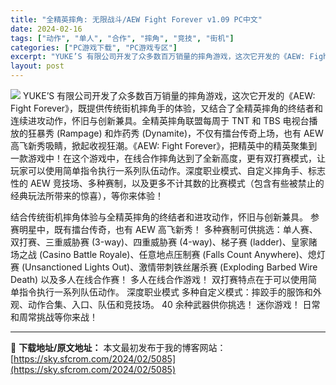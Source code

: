 ```yaml
---
title: "全精英摔角: 无限战斗/AEW Fight Forever v1.09 PC中文"
date: 2024-02-16
tags: ["动作", "单人", "合作", "摔角", "竞技", "街机"]
categories: ["PC游戏下载", "PC游戏专区"]
excerpt: "YUKE’S 有限公司开发了众多数百万销量的摔角游戏，这次它开发的《AEW: Fight Forever》，既提供传统街机摔角手的体验，又结合了全精英摔角的终结者和连续进攻动作，怀旧与创新兼具。全精英摔角联盟每周于 TNT 和 TBS 电视台播放的狂暴秀 (Rampage) 和炸药秀 (Dynami&hellip;"
layout: post
---
```


<img class="aligncenter" src="https://clan.akamai.steamstatic.com/images//42748515/ae3aadf5d560fdff7735d7c704f88e03a922e93e.jpg" />
YUKE’S 有限公司开发了众多数百万销量的摔角游戏，这次它开发的《AEW: Fight Forever》，既提供传统街机摔角手的体验，又结合了全精英摔角的终结者和连续进攻动作，怀旧与创新兼具。全精英摔角联盟每周于 TNT 和 TBS 电视台播放的狂暴秀 (Rampage) 和炸药秀 (Dynamite)，不仅有擂台传奇上场，也有 AEW 高飞新秀吸睛，掀起收视狂潮。《AEW: Fight Forever》，把精英中的精英聚集到一款游戏中！在这个游戏中，在线合作摔角达到了全新高度，更有双打赛模式，让玩家可以使用简单指令执行一系列队伍动作。深度职业模式、自定义摔角手、标志性的 AEW 竞技场、多种赛制，以及更多不计其数的比赛模式（包含有些被禁止的经典玩法所带来的惊喜），等你来体验！

结合传统街机摔角体验与全精英摔角的终结者和进攻动作，怀旧与创新兼具。
参赛明星中，既有擂台传奇，也有 AEW 高飞新秀！
多种赛制可供挑选：单人赛、双打赛、三重威胁赛 (3-way)、四重威胁赛 (4-way)、梯子赛 (ladder)、皇家赌场之战 (Casino Battle Royale)、任意地点压制赛 (Falls Count Anywhere)、熄灯赛 (Unsanctioned Lights Out)、激情带刺铁丝屠杀赛 (Exploding Barbed Wire Death) 以及多人在线合作赛！
多人在线合作游戏！
双打赛特点在于可以使用简单指令执行一系列队伍动作。
深度职业模式
多种自定义模式：摔跤手的服饰和外观、动作合集、入口、队伍和竞技场。
40 余种武器供你挑选！
迷你游戏！
日常和周常挑战等你来战！

---
📖 **下载地址/原文地址：** 本文最初发布于我的博客网站：[https://sky.sfcrom.com/2024/02/5085](https://sky.sfcrom.com/2024/02/5085)
